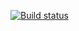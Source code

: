 [![Build status](https://ci.appveyor.com/api/projects/status/c859ugbmuhsyl311?svg=true)](https://ci.appveyor.com/project/skif5074/selenium)
